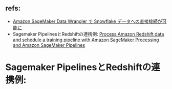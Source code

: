 ## refs:

- [Amazon SageMaker Data Wrangler で Snowflake データへの直接接続が可能に](https://aws.amazon.com/jp/about-aws/whats-new/2023/06/amazon-sagemaker-data-wrangler-direct-connection-snowflake-data/)
- Sagemaker PipelinesとRedshiftの連携例: [Process Amazon Redshift data and schedule a training pipeline with Amazon SageMaker Processing and Amazon SageMaker Pipelines](https://aws.amazon.com/jp/blogs/machine-learning/process-amazon-redshift-data-and-schedule-a-training-pipeline-with-amazon-sagemaker-processing-and-amazon-sagemaker-pipelines/)

# Sagemaker PipelinesとRedshiftの連携例:
